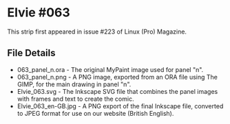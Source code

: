 Elvie #063
==========
This strip first appeared in issue #223 of Linux (Pro) Magazine.


File Details
------------
* 063_panel_n.ora     - The original MyPaint image used for panel "n".
* 063_panel_n.png     - A PNG image, exported from an ORA file using The GIMP, for the main drawing in panel "n".
* Elvie_063.svg       - The Inkscape SVG file that combines the panel images with frames and text to create the comic.
* Elvie_063_en-GB.jpg - A PNG export of the final Inkscape file, converted to JPEG format for use on our website (British English).


